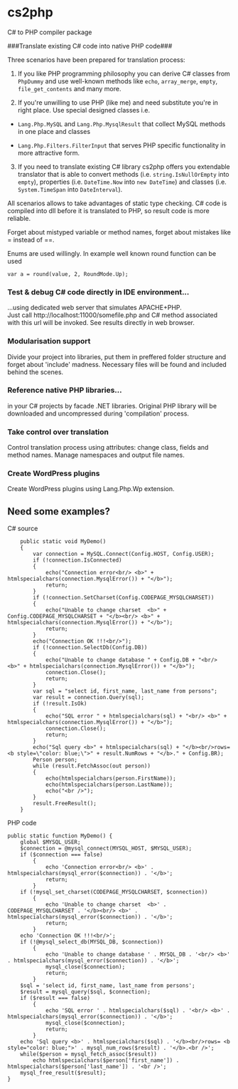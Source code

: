 cs2php
======

C# to PHP compiler package

###Translate existing C# code into native PHP code###

Three scenarios have been prepared for translation process:

1. If you like PHP programming philosophy you can derive C# classes from `PhpDummy` and use well-known methods like
`echo`, `array_merge`, `empty`, `file_get_contents` and many more.

2. If you're unwilling to use PHP (like me) and need substitute you're in right place. Use special designed classes i.e. 

 - `Lang.Php.MySQL` and `Lang.Php.MysqlResult` that collect MySQL methods in one place and classes
 
 - `Lang.Php.Filters.FilterInput` that serves PHP specific functionality in more attractive form.

3. If you need to translate existing C# library cs2php offers you extendable translator that is able to convert methods (i.e. `string.IsNullOrEmpty` into `empty`), properties (i.e. `DateTime.Now` into `new DateTime`)
and classes (i.e. `System.TimeSpan` into `DateInterval`).

All scenarios allows to take advantages of static type checking. C# code is compiled into dll before it is translated to PHP, so 
result code is more reliable. 

Forget about mistyped variable or method names, forget about mistakes like = instead of ==.

Enums are used willingly. In example well known round function can be used 

    var a = round(value, 2, RoundMode.Up);
 
### Test & debug C# code directly in IDE environment... ###

...using dedicated web server that simulates APACHE+PHP.  
Just call http://localhost:11000/somefile.php and C# method associated with this url will be invoked.
See results directly in web browser.

### Modularisation support ###
Divide your project into libraries, put them in preffered folder structure and forget about 'include' madness. Necessary files will be found and included behind the scenes.

### Reference native PHP libraries... ###
in your C# projects by facade .NET libraries. Original PHP library will be downloaded and uncompressed during 'compilation' process.

### Take control over translation ###

Control translation process using attributes: change class, fields and method names. Manage namespaces and output file names.

### Create WordPress plugins ###

Create WordPress plugins using Lang.Php.Wp extension. 

## Need some examples? ##

C# source

        public static void MyDemo()
        {
            var connection = MySQL.Connect(Config.HOST, Config.USER);
            if (!connection.IsConnected)
            {
                echo("Connection error<br/> <b>" + htmlspecialchars(connection.MysqlError()) + "</b>");
                return;
            }
            if (!connection.SetCharset(Config.CODEPAGE_MYSQLCHARSET))
            {
                echo("Unable to change charset  <b>" + Config.CODEPAGE_MYSQLCHARSET + "</b><br/> <b>" + htmlspecialchars(connection.MysqlError()) + "</b>");
                return;
            }
            echo("Connection OK !!!<br/>");
            if (!connection.SelectDb(Config.DB))
            {
                echo("Unable to change database " + Config.DB + "<br/> <b>" + htmlspecialchars(connection.MysqlError()) + "</b>");
                connection.Close();
                return;
            }
            var sql = "select id, first_name, last_name from persons";
            var result = connection.Query(sql);
            if (!result.IsOk)
            {
                echo("SQL error " + htmlspecialchars(sql) + "<br/> <b>" + htmlspecialchars(connection.MysqlError()) + "</b>");
                connection.Close();
                return;
            }
            echo("Sql query <b>" + htmlspecialchars(sql) + "</b><br/>rows= <b style=\"color: blue;\">" + result.NumRows + "</b>." + Config.BR);
            Person person;
            while (result.FetchAssoc(out person))
            {
                echo(htmlspecialchars(person.FirstName));
                echo(htmlspecialchars(person.LastName));
                echo("<br />");
            }
            result.FreeResult();
        }

PHP code

    public static function MyDemo() {
        global $MYSQL_USER;
        $connection = @mysql_connect(MYSQL_HOST, $MYSQL_USER);
        if ($connection === false)
            {
                echo 'Connection error<br/> <b>' . htmlspecialchars(mysql_error($connection)) . '</b>';
                return;
            }
        if (!mysql_set_charset(CODEPAGE_MYSQLCHARSET, $connection))
            {
                echo 'Unable to change charset  <b>' . CODEPAGE_MYSQLCHARSET . '</b><br/> <b>' . htmlspecialchars(mysql_error($connection)) . '</b>';
                return;
            }
        echo 'Connection OK !!!<br/>';
        if (!@mysql_select_db(MYSQL_DB, $connection))
            {
                echo 'Unable to change database ' . MYSQL_DB . '<br/> <b>' . htmlspecialchars(mysql_error($connection)) . '</b>';
                mysql_close($connection);
                return;
            }
        $sql = 'select id, first_name, last_name from persons';
        $result = mysql_query($sql, $connection);
        if ($result === false)
            {
                echo 'SQL error ' . htmlspecialchars($sql) . '<br/> <b>' . htmlspecialchars(mysql_error($connection)) . '</b>';
                mysql_close($connection);
                return;
            }
        echo 'Sql query <b>' . htmlspecialchars($sql) . '</b><br/>rows= <b style="color: blue;">' . mysql_num_rows($result) . '</b>.<br />';
        while($person = mysql_fetch_assoc($result))
            echo htmlspecialchars($person['first_name']) . htmlspecialchars($person['last_name']) . '<br />';
        mysql_free_result($result);
    }

